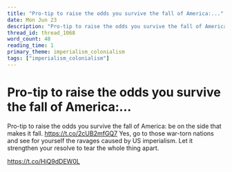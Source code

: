 ```yaml
---
title: "Pro-tip to raise the odds you survive the fall of America:..."
date: Mon Jun 23
description: "Pro-tip to raise the odds you survive the fall of America: be on the side that makes it fall."
thread_id: thread_1068
word_count: 48
reading_time: 1
primary_theme: imperialism_colonialism
tags: ["imperialism_colonialism"]
---
```


# Pro-tip to raise the odds you survive the fall of America:...

Pro-tip to raise the odds you survive the fall of America: be on the side that makes it fall. https://t.co/2cUB2mfGQ7 Yes, go to those war-torn nations and see for yourself the ravages caused by US imperialism. Let it strengthen your resolve to tear the whole thing apart.

https://t.co/HiQ9dDEW0L